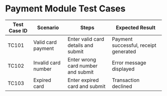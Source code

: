# Payment Module Test Cases

| Test Case ID | Scenario | Steps | Expected Result |
|--------------|----------|-------|-----------------|
| TC101 | Valid card payment | Enter valid card details and submit | Payment successful, receipt generated |
| TC102 | Invalid card number | Enter wrong card number and submit | Error message displayed |
| TC103 | Expired card | Enter expired card and submit | Transaction declined |
